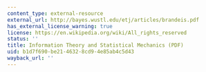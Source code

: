 ```yaml
---
content_type: external-resource
external_url: http://bayes.wustl.edu/etj/articles/brandeis.pdf
has_external_license_warning: true
license: https://en.wikipedia.org/wiki/All_rights_reserved
status: ''
title: Information Theory and Statistical Mechanics (PDF)
uid: b1d7f690-be21-4632-8cd9-4e85ab4c5d43
wayback_url: ''
---
```

